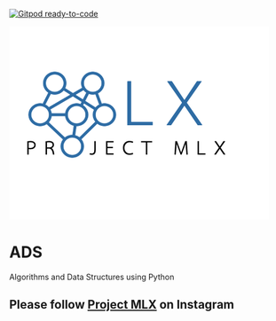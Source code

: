 [![Gitpod ready-to-code](https://img.shields.io/badge/Gitpod-ready--to--code-blue?logo=gitpod)](https://gitpod.io/#https://github.com/project-mlx/ADS)

![alt text](https://github.com/project-mlx/mlx-case-studies/blob/main/Logo.png)
# ADS
Algorithms and Data Structures using Python

## Please follow [Project MLX](https://www.instagram.com/huzefa.project.mlx/) on Instagram
